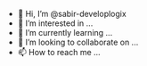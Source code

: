 - 👋 Hi, I’m @sabir-developlogix
- 👀 I’m interested in ...
- 🌱 I’m currently learning ...
- 💞️ I’m looking to collaborate on ...
- 📫 How to reach me ...

<!---
sabir-developlogix/sabir-developlogix is a ✨ special ✨ repository because its `README.md` (this file) appears on your GitHub profile.
You can click the Preview link to take a look at your changes.
--->
